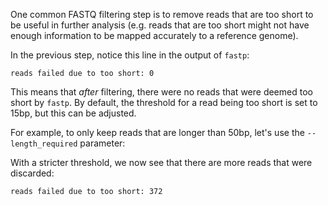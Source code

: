 <script>
import Execute from "$components/Execute.svelte";
</script>

One common FASTQ filtering step is to remove reads that are too short to be useful in further analysis (e.g. reads that are too short might not have enough information to be mapped accurately to a reference genome).

In the previous step, notice this line in the output of `fastp`:

```
reads failed due to too short: 0
```

This means that *after* filtering, there were no reads that were deemed too short by `fastp`. By default, the threshold for a read being too short is set to 15bp, but this can be adjusted.

For example, to only keep reads that are longer than 50bp, let's use the `--length_required` parameter:

<Execute command="fastp \ --in1 HG004_R1.fastq.gz \ --in2 HG004_R2.fastq.gz \ --length_required 50" />

With a stricter threshold, we now see that there are more reads that were discarded:

```
reads failed due to too short: 372
```
